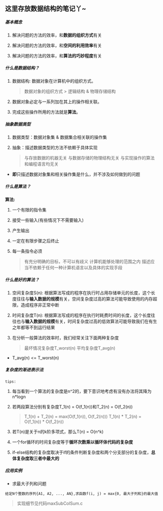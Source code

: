 ## 这里存放数据结构的笔记丫~

##### 基本概念

1. 解决问题的方法的效率，和**数据的组织方式**有关

2. 解决问题的方法的效率，和**空间的利用效率**有关

3. 解决问题的方法的效率，和**算法的巧妙程度**有关

##### 什么是数据结构？

1. 数据结构: 数据对象在计算机中的组织方式。
	> 数据对象的组织方式 > 逻辑结构 & 物理存储结构

2. 数据对象必定与一系列加在其上的操作相关联。

3. 完成这些操作所用的方法就是**算法**。

##### 抽象数据类型

1. 数据类型：数据对象集 & 数据集合相关联的操作集

2. 抽象：描述数据类型的方法不依赖于具体实现
	> 与存放数据的机器无关
	> 与数据存储的物理结构无关
	> 与实现操作的算法和编程语言均无关
- **即**只描述数据对象集和相关操作集是什么，并不涉及如何做到的问题

##### 什么是算法？

**算法:** 

1. 一个有限的指令集

2. 接受一些输入(有些情况下不需要输入)

3. 产生输出

4. 一定在有限步骤之后终止

5. 每一条指令必须
	> 有充分明确的目标，不可以有歧义
	> 计算机能够处理的范围之内
	> 描述应当不依赖于任何一种计算机语言以及具体的实现手段

##### 什么是好的算法？

1. 空间复杂度S(n): 根据算法写成的程序在执行时占用存储单元的长度，这个长度往往与**输入数据的规模**有关，空间复杂度过高的算法可能导致使用的内存超限，造成程序非正常中断

2. 时间复杂度T(n): 根据算法写成的程序在执行时耗费时间的长度，这个长度往往也与**输入数据的规模**有关，时间复杂度过高的低效算法可能导致我们在有生之年都等不到运行结果

3. 在分析一般算法的效率时，我们经常关注下面两种复杂度
	> 最坏情况复杂度T_worst(n)
	> 平均复杂度T_avg(n)
- T_avg(n) <= T_worst(n)

##### 复杂度的渐进表示法

`tips:` 

1. 每当看到一个算法的复杂度是n^2的，要下意识地考虑有没有办法将其降为n*logn

2. 若两段算法分别有复杂度T_1(n) = O(f_1(n))和T_2(n) = O(f_2(n))
	> T_1(n) + T_2(n) = max(O(f_1(n)), O(f_2(n)))
	> T_1(n) * T_2(n) = O(f_1(n)) * O(f_2(n))

3. 若T(n)是关于n的k阶多项式，那么T(n) = O(n^k)

4. 一个for循环的时间复杂度等于**循环次数乘以循环体代码的复杂度**

5. if-else结构的复杂度取决于if的条件判断复杂度和两个分支部分的复杂度，**总体复杂度取三者中最大的**

##### 应用实例

- 求最大子列和问题

`给定N个整数的序列{A1, A2, ..., AN},求函数f(i, j) = max{0, 最大子列和}的最大值`

> 实现细节见代码maxSubColSum.c
